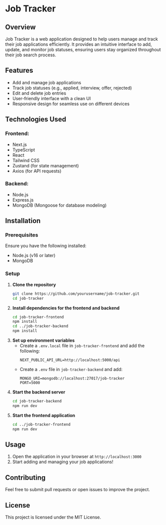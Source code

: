 # Job Tracker

## Overview
Job Tracker is a web application designed to help users manage and track their job applications efficiently. It provides an intuitive interface to add, update, and monitor job statuses, ensuring users stay organized throughout their job search process.

## Features
- Add and manage job applications
- Track job statuses (e.g., applied, interview, offer, rejected)
- Edit and delete job entries
- User-friendly interface with a clean UI
- Responsive design for seamless use on different devices

## Technologies Used
### Frontend:
- Next.js
- TypeScript
- React
- Tailwind CSS
- Zustand (for state management)
- Axios (for API requests)

### Backend:
- Node.js
- Express.js
- MongoDB (Mongoose for database modeling)

## Installation

### Prerequisites
Ensure you have the following installed:
- Node.js (v16 or later)
- MongoDB

### Setup
1. **Clone the repository**
   ```sh
   git clone https://github.com/yourusername/job-tracker.git
   cd job-tracker
   ```
2. **Install dependencies for the frontend and backend**
   ```sh
   cd job-tracker-frontend
   npm install
   cd ../job-tracker-backend
   npm install
   ```
3. **Set up environment variables**
   - Create a `.env.local` file in `job-tracker-frontend` and add the following:
     ```env
     NEXT_PUBLIC_API_URL=http://localhost:5000/api
     ```
   - Create a `.env` file in `job-tracker-backend` and add:
     ```env
     MONGO_URI=mongodb://localhost:27017/job-tracker
     PORT=5000
     ```
4. **Start the backend server**
   ```sh
   cd job-tracker-backend
   npm run dev
   ```
5. **Start the frontend application**
   ```sh
   cd ../job-tracker-frontend
   npm run dev
   ```

## Usage
1. Open the application in your browser at `http://localhost:3000`
2. Start adding and managing your job applications!

## Contributing
Feel free to submit pull requests or open issues to improve the project.

## License
This project is licensed under the MIT License.
